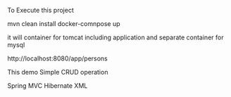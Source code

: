 To Execute this project 

mvn clean install 
docker-comnpose up

it will container for tomcat including application and separate container for mysql

http://localhost:8080/app/persons

This demo Simple CRUD operation 

Spring MVC
Hibernate
XML
